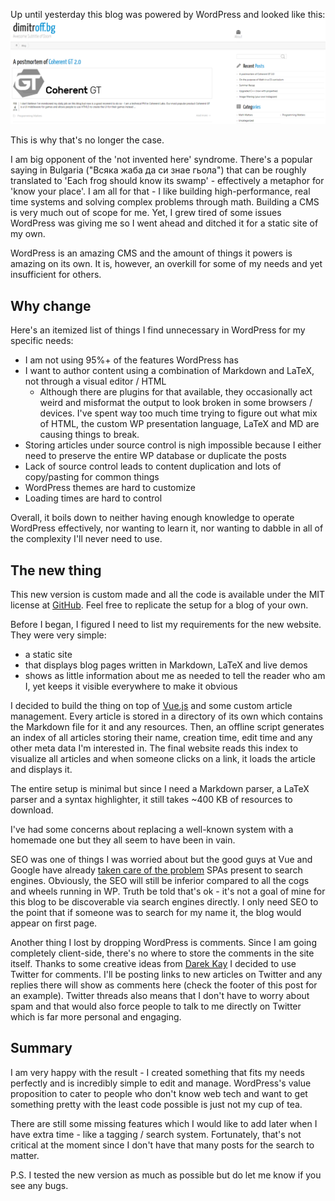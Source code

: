 Up until yesterday this blog was powered by WordPress and looked like this:
![How the old blog looked like](resources/old_blog.png)

This is why that's no longer the case.

I am big opponent of the 'not invented here' syndrome. There's a popular saying in Bulgaria ("Всяка жаба да си знае гьола") that can be roughly translated to 'Each frog should know its swamp' - effectively a metaphor for 'know your place'. I am all for that - I like building high-performance, real time systems and solving complex problems through math. Building a CMS is very much out of scope for me. Yet, I grew tired of some issues WordPress was giving me so I went ahead and ditched it for a static site of my own.

WordPress is an amazing CMS and the amount of things it powers is amazing on its own. It is, however, an overkill for some of my needs and yet insufficient for others.

## Why change

Here's an itemized list of things I find unnecessary in WordPress for my specific needs:

* I am not using 95%+ of the features WordPress has
* I want to author content using a combination of Markdown and LaTeX, not through a visual editor / HTML
    * Although there are plugins for that available, they occasionally act weird and misformat the output to look broken in some browsers / devices. I've spent way too much time trying to figure out what mix of HTML, the custom WP presentation language, LaTeX and MD are causing things to break.
* Storing articles under source control is nigh impossible because I either need to preserve the entire WP database or duplicate the posts
* Lack of source control leads to content duplication and lots of copy/pasting for common things
* WordPress themes are hard to customize
* Loading times are hard to control

Overall, it boils down to neither having enough knowledge to operate WordPress effectively, nor wanting to learn it, nor wanting to dabble in all of the complexity I'll never need to use.

## The new thing

This new version is custom made and all the code is available under the MIT license at [GitHub][github-link]. Feel free to replicate the setup for a blog of your own.

Before I began, I figured I need to list my requirements for the new website. They were very simple:

- a static site
- that displays blog pages written in Markdown, LaTeX and live demos
- shows as little information about me as needed to tell the reader who am I, yet keeps it visible everywhere to make it obvious

I decided to build the thing on top of [Vue.js][vue] and some custom article management. Every article is stored in a directory of its own which contains the Markdown file for it and any resources. Then, an offline script generates an index of all articles storing their name, creation time, edit time and any other meta data I'm interested in. The final website reads this index to visualize all articles and when someone clicks on a link, it loads the article and displays it.

The entire setup is minimal but since I need a Markdown parser, a LaTeX parser and a syntax highlighter, it still takes ~400 KB of resources to download.

I've had some concerns about replacing a well-known system with a homemade one but they all seem to have been in vain.

SEO was one of things I was worried about but the good guys at Vue and Google have already [taken care of the problem][vue-seo] SPAs present to search engines. Obviously, the SEO will still be inferior compared to all the cogs and wheels running in WP. Truth be told that's ok - it's not a goal of mine for this blog to be discoverable via search engines directly. I only need SEO to the point that if someone was to search for my name it, the blog would appear on first page.

Another thing I lost by dropping WordPress is comments. Since I am going completely client-side, there's no where to store the comments in the site itself. Thanks to some creative ideas from [Darek Kay][darek-kay-comments] I decided to use Twitter for comments. I'll be posting links to new articles on Twitter and any replies there will show as comments here (check the footer of this post for an example). Twitter threads also means that I don't have to worry about spam and that would also force people to talk to me directly on Twitter which is far more personal and engaging.

## Summary

I am very happy with the result - I created something that fits my needs perfectly and is incredibly simple to edit and manage. WordPress's value proposition to cater to people who don't know web tech and want to get something pretty with the least code possible is just not my cup of tea.

There are still some missing features which I would like to add later when I have extra time - like a tagging / search system. Fortunately, that's not critical at the moment since I don't have that many posts for the search to matter.

P.S. I tested the new version as much as possible but do let me know if you see any bugs.

[github-link]: https://github.com/nikoladimitroff/blog
[vue]: https://vuejs.org
[vue-seo]: https://medium.com/js-dojo/is-my-single-page-app-seo-friendly-be2c827f1c38
[darek-kay-comments]: https://darekkay.com/blog/static-site-comments/